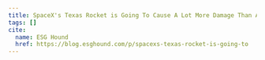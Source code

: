 ```yaml
---
title: SpaceX's Texas Rocket is Going To Cause A Lot More Damage Than Anyone Thinks
tags: []
cite:
  name: ESG Hound
  href: https://blog.esghound.com/p/spacexs-texas-rocket-is-going-to
---
```

